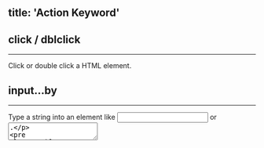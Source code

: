 title: 'Action Keyword'
---

## click / dblclick
---
Click or double click a HTML element.
<br>

## input...by
---
Type a string into an element like <input type="text" /> or <textarea>.

<pre class='sublemon'>
// eg: id="link" class="case" 
input 'div#link.case' by "hello world.";
</pre>

<br>

## move 
---
Trigger move enter/leave events on a HTML element.Like the `Highlight` keyword in Selenium.
<br>

## hold
---
Hold an element by mouse.
<br>

## drop
---
Release an element by mouse.
<br>

## scroll
---
Move an element to the center of the screen.
<br>

## jumpto
---
Jump to a URL.
<pre class='sublemon'>
jumpto "deepin.org"; 

jumpto "www.deepin.org"; 

jumpto "http://www.deepin.org"; 
</pre>

<br>

## forward / back
---
<br>

## refresh
---
<br>

## upload
---
<br>